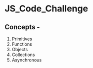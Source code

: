 # JS_Code_Challenge

## Concepts -
<ol>
<li>Primitives</li>
<li>Functions</li>
<li>Objects</li>
<li>Collections</li>
<li>Asynchronous</li>
</ol>
